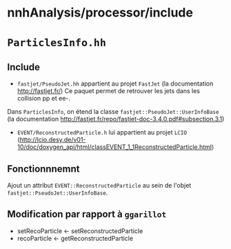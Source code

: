 # nnhAnalysis/processor/include

# ``ParticlesInfo.hh``

## Include 

- ``fastjet/PseudoJet.hh`` appartient au projet ``FastJet`` (la documentation http://fastjet.fr/)
Ce paquet permet de retrouver les jets dans les collision pp et ee-.

Dans ``ParticlesInfo``, on étend la classe ``fastjet::PseudoJet::UserInfoBase`` 
(la documentation http://fastjet.fr/repo/fastjet-doc-3.4.0.pdf#subsection.3.1)

- ``EVENT/ReconstructedParticle.h`` lui appartient au projet ``LCIO``
(http://lcio.desy.de/v01-10/doc/doxygen_api/html/classEVENT_1_1ReconstructedParticle.html)

## Fonctionnnemnt
Ajout un attribut ``EVENT::ReconstructedParticle`` au sein de l'objet ``fastjet::PseudoJet::UserInfoBase``.

## Modification par rapport à ``ggarillot``

- setRecoParticle <- setReconstructedParticle
- recoParticle <- getReconstructedParticle
